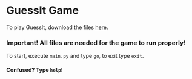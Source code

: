 # GuessIt Game


To play GuessIt, download the files [here](https://github.com/Xefili/bucket-lounge/tree/main/guessit). 
### Important! All files are needed for the game to run properly!

To start, execute `main.py` and type `go`, to exit type `exit`.

#### Confused? Type `help`!